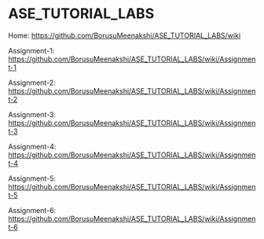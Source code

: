 # ASE_TUTORIAL_LABS
Home: https://github.com/BorusuMeenakshi/ASE_TUTORIAL_LABS/wiki

Assignment-1: https://github.com/BorusuMeenakshi/ASE_TUTORIAL_LABS/wiki/Assignment-1

Assignment-2: https://github.com/BorusuMeenakshi/ASE_TUTORIAL_LABS/wiki/Assignment-2

Assignment-3: https://github.com/BorusuMeenakshi/ASE_TUTORIAL_LABS/wiki/Assignment-3

Assignment-4: https://github.com/BorusuMeenakshi/ASE_TUTORIAL_LABS/wiki/Assignment-4

Assignment-5: https://github.com/BorusuMeenakshi/ASE_TUTORIAL_LABS/wiki/Assignment-5

Assignment-6: https://github.com/BorusuMeenakshi/ASE_TUTORIAL_LABS/wiki/Assignment-6
